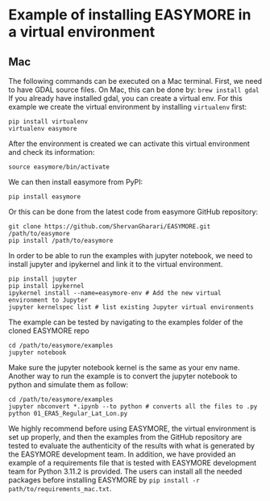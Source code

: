# Example of installing EASYMORE in a virtual environment
## Mac
The following commands can be executed on a Mac terminal.
First, we need to have GDAL source files. On Mac, this can be done by:
```brew install gdal```
If you already have installed gdal, you can create a virtual env. For this example we create the virtual environment by installing `virtualenv` first:
```
pip install virtualenv
virtualenv easymore
```
After the environment is created we can activate this virtual environment and check its information:
```
source easymore/bin/activate
```
We can then install easymore from PyPI:
```
pip install easymore
```
Or this can be done from the latest code from easymore GitHub repository:
```
git clone https://github.com/ShervanGharari/EASYMORE.git /path/to/easymore
pip install /path/to/easymore
```
In order to be able to run the examples with jupyter notebook, we need to install jupyter and ipykernel and link it to the virtual environment.
```
pip install jupyter
pip install ipykernel
ipykernel install --name=easymore-env # Add the new virtual environment to Jupyter
jupyter kernelspec list # list existing Jupyter virtual environments
```
The example can be tested by navigating to the examples folder of the cloned EASYMORE repo
```
cd /path/to/easymore/examples
jupyter notebook
```
Make sure the jupyter notebook kernel is the same as your env name.
Another way to run the example is to convert the jupyter notebook to python and simulate them as follow:
```
cd /path/to/easymore/examples
jupyter nbconvert *.ipynb --to python # converts all the files to .py
python 01_ERA5_Regular_Lat_Lon.py
```
We highly recommend before using EASYMORE, the virtual environment is set up properly, and then the examples from the GitHub repository are tested to evaluate the authenticity of the results with what is generated by the EASYMORE development team.
In addition, we have provided an example of a requirements file that is tested with EASYMORE development team for Python 3.11.2 is provided. The users can install all the needed packages before installing EASYMORE by `pip install -r path/to/requirements_mac.txt`.
